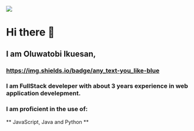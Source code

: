 ![](https://komarev.com/ghpvc/?username=oluwatobiikuesan)
# Hi there 👋
## I am Oluwatobi Ikuesan,
###  https://img.shields.io/badge/any_text-you_like-blue
###  I am FullStack develeper with about 3 years experience in web application develepment.
###  I am proficient in the use of:
**  JavaScript, Java and Python **
